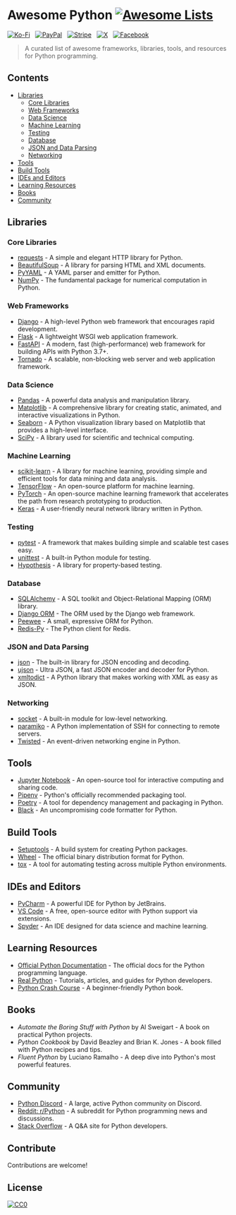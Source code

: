 # Awesome Python [![Awesome Lists](https://srv-cdn.himpfen.io/badges/awesome-lists/awesomelists-flat.svg)](https://github.com/awesomelistsio/awesome)

[![Ko-Fi](https://srv-cdn.himpfen.io/badges/kofi/kofi-flat.svg)](https://ko-fi.com/awesomelists) &nbsp; [![PayPal](https://srv-cdn.himpfen.io/badges/paypal/paypal-flat.svg)](https://www.paypal.com/donate/?hosted_button_id=3LLKRXJU44EJJ) &nbsp; [![Stripe](https://srv-cdn.himpfen.io/badges/stripe/stripe-flat.svg)](https://tinyurl.com/e8ymxdw3) &nbsp; [![X](https://srv-cdn.himpfen.io/badges/twitter/twitter-flat.svg)](https://x.com/ListsAwesome) &nbsp; [![Facebook](https://srv-cdn.himpfen.io/badges/facebook-pages/facebook-pages-flat.svg)](https://www.facebook.com/awesomelists)

> A curated list of awesome frameworks, libraries, tools, and resources for Python programming.

## Contents

- [Libraries](#libraries)
  - [Core Libraries](#core-libraries)
  - [Web Frameworks](#web-frameworks)
  - [Data Science](#data-science)
  - [Machine Learning](#machine-learning)
  - [Testing](#testing)
  - [Database](#database)
  - [JSON and Data Parsing](#json-and-data-parsing)
  - [Networking](#networking)
- [Tools](#tools)
- [Build Tools](#build-tools)
- [IDEs and Editors](#ides-and-editors)
- [Learning Resources](#learning-resources)
- [Books](#books)
- [Community](#community)

## Libraries

### Core Libraries

- [requests](https://github.com/psf/requests) - A simple and elegant HTTP library for Python.
- [BeautifulSoup](https://www.crummy.com/software/BeautifulSoup/) - A library for parsing HTML and XML documents.
- [PyYAML](https://github.com/yaml/pyyaml) - A YAML parser and emitter for Python.
- [NumPy](https://numpy.org/) - The fundamental package for numerical computation in Python.

### Web Frameworks

- [Django](https://www.djangoproject.com/) - A high-level Python web framework that encourages rapid development.
- [Flask](https://flask.palletsprojects.com/) - A lightweight WSGI web application framework.
- [FastAPI](https://fastapi.tiangolo.com/) - A modern, fast (high-performance) web framework for building APIs with Python 3.7+.
- [Tornado](https://www.tornadoweb.org/) - A scalable, non-blocking web server and web application framework.

### Data Science

- [Pandas](https://pandas.pydata.org/) - A powerful data analysis and manipulation library.
- [Matplotlib](https://matplotlib.org/) - A comprehensive library for creating static, animated, and interactive visualizations in Python.
- [Seaborn](https://seaborn.pydata.org/) - A Python visualization library based on Matplotlib that provides a high-level interface.
- [SciPy](https://www.scipy.org/) - A library used for scientific and technical computing.

### Machine Learning

- [scikit-learn](https://scikit-learn.org/) - A library for machine learning, providing simple and efficient tools for data mining and data analysis.
- [TensorFlow](https://www.tensorflow.org/) - An open-source platform for machine learning.
- [PyTorch](https://pytorch.org/) - An open-source machine learning framework that accelerates the path from research prototyping to production.
- [Keras](https://keras.io/) - A user-friendly neural network library written in Python.

### Testing

- [pytest](https://pytest.org/) - A framework that makes building simple and scalable test cases easy.
- [unittest](https://docs.python.org/3/library/unittest.html) - A built-in Python module for testing.
- [Hypothesis](https://hypothesis.readthedocs.io/) - A library for property-based testing.

### Database

- [SQLAlchemy](https://www.sqlalchemy.org/) - A SQL toolkit and Object-Relational Mapping (ORM) library.
- [Django ORM](https://docs.djangoproject.com/en/stable/topics/db/models/) - The ORM used by the Django web framework.
- [Peewee](https://docs.peewee-orm.com/) - A small, expressive ORM for Python.
- [Redis-Py](https://github.com/redis/redis-py) - The Python client for Redis.

### JSON and Data Parsing

- [json](https://docs.python.org/3/library/json.html) - The built-in library for JSON encoding and decoding.
- [ujson](https://github.com/ultrajson/ultrajson) - Ultra JSON, a fast JSON encoder and decoder for Python.
- [xmltodict](https://github.com/martinblech/xmltodict) - A Python library that makes working with XML as easy as JSON.

### Networking

- [socket](https://docs.python.org/3/library/socket.html) - A built-in module for low-level networking.
- [paramiko](https://www.paramiko.org/) - A Python implementation of SSH for connecting to remote servers.
- [Twisted](https://twistedmatrix.com/trac/) - An event-driven networking engine in Python.

## Tools

- [Jupyter Notebook](https://jupyter.org/) - An open-source tool for interactive computing and sharing code.
- [Pipenv](https://pipenv.pypa.io/) - Python's officially recommended packaging tool.
- [Poetry](https://python-poetry.org/) - A tool for dependency management and packaging in Python.
- [Black](https://black.readthedocs.io/) - An uncompromising code formatter for Python.

## Build Tools

- [Setuptools](https://setuptools.pypa.io/en/latest/) - A build system for creating Python packages.
- [Wheel](https://pypi.org/project/wheel/) - The official binary distribution format for Python.
- [tox](https://tox.readthedocs.io/) - A tool for automating testing across multiple Python environments.

## IDEs and Editors

- [PyCharm](https://www.jetbrains.com/pycharm/) - A powerful IDE for Python by JetBrains.
- [VS Code](https://code.visualstudio.com/) - A free, open-source editor with Python support via extensions.
- [Spyder](https://www.spyder-ide.org/) - An IDE designed for data science and machine learning.

## Learning Resources

- [Official Python Documentation](https://docs.python.org/3/) - The official docs for the Python programming language.
- [Real Python](https://realpython.com/) - Tutorials, articles, and guides for Python developers.
- [Python Crash Course](https://ehmatthes.github.io/pcc/) - A beginner-friendly Python book.

## Books

- *Automate the Boring Stuff with Python* by Al Sweigart - A book on practical Python projects.
- *Python Cookbook* by David Beazley and Brian K. Jones - A book filled with Python recipes and tips.
- *Fluent Python* by Luciano Ramalho - A deep dive into Python's most powerful features.

## Community

- [Python Discord](https://discord.gg/python) - A large, active Python community on Discord.
- [Reddit: r/Python](https://www.reddit.com/r/Python/) - A subreddit for Python programming news and discussions.
- [Stack Overflow](https://stackoverflow.com/questions/tagged/python) - A Q&A site for Python developers.

## Contribute

Contributions are welcome!

## License

[![CC0](https://mirrors.creativecommons.org/presskit/buttons/88x31/svg/by-sa.svg)](http://creativecommons.org/licenses/by-sa/4.0/)
